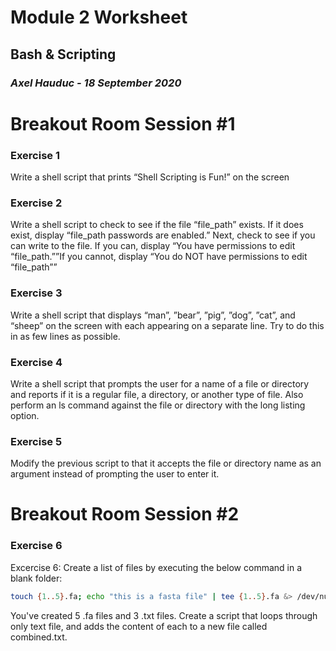 # Module 2 Worksheet
## Bash & Scripting
### *Axel Hauduc - 18 September 2020*

# Breakout Room Session #1
### Exercise 1
Write a shell script that prints “Shell Scripting is Fun!” on the screen

### Exercise 2
Write a shell script to check to see if the file “file_path” exists. If it does exist, display “file_path passwords are enabled.” Next, check to see if you can write to the file. If you can, display “You have permissions to edit “file_path.””If you cannot, display “You do NOT have permissions to edit “file_path””

### Exercise 3
Write a shell script that displays “man”, ”bear”, ”pig”, ”dog”, ”cat”, and “sheep” on the screen with each appearing on a separate line. Try to do this in as few lines as possible.

### Exercise 4
Write a shell script that prompts the user for a name of a file or directory and reports if it is a regular file, a directory, or another type of file. Also perform an ls command against the file or directory with the long listing option.

### Exercise 5
Modify the previous script to that it accepts the file or directory name as an argument instead of prompting the user to enter it.


# Breakout Room Session #2
### Exercise 6
Excercise 6: Create a list of files by executing the below command in a blank folder:
```bash
touch {1..5}.fa; echo "this is a fasta file" | tee {1..5}.fa &> /dev/null; touch {1..3}.txt; echo "this is one of three text files" | tee {1..3}.txt &> /dev/null
```
You've created 5 .fa files and 3 .txt files. Create a script that loops through only text file, and adds the content of each to a new file called combined.txt.

